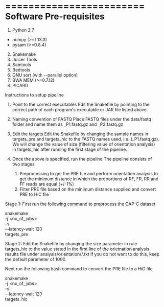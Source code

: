 ========================
Software Pre-requisites
========================
1) Python 2.7
  - numpy (>=1.13.3)
  - pysam (>=0.8.4)
2) Snakemake
3) Juicer Tools
4) Samtools
5) Bedtools
6) GNU sort (with --parallel option)
7) BWA MEM (>=0.7.12)
8) PICARD

Instructions to setup pipeline
1. Point to the correct executables
Edit the Snakefile by pointing to the correct path of each program's
executable or JAR file listed above.

2. Naming convention of FASTQ
Place FASTQ files under the data/fastq folder and name them as
<example1>_P1.fastq.gz and <example1>_P2.fastq.gz

3. Edit the targets
Edit the Snakefile by changing the sample names in targets_pre and
targets_hic to the FASTQ names used, i.e. (<example1>_P1.fastq.gz).
We will change the value of size (filtering value of orientation analysis)
in targets_hic after running the first stage of the pipeline.

4. Once the above is specified, run the pipeline
The pipeline consists of two stages
    1) Preprocessing to get the PRE file and perform orientation
       analysis to get the minimum distance in which the proportions
       of RF, FR, RR and FF reads are equal (+/-1%)
    2) Filter PRE file based on the minimum distance supplied and
        convert PRE to HiC file

Stage 1:
First run the following command to preprocess the CAP-C dataset

snakemake \
    -j <no_of_jobs> \
    -s <Snakefile> \
    --latency-wait 120 \
    targets_pre


Stage 2:
Edit the Snakefile by changing the size parameter in rule targets_hic
to the value stated in the first line of the orietnation analysis results
file under analysis/orientation/<sample>/<sample>.txt
If you do not want to do this, keep the default parameter of 1000.

Next run the following bash command to convert the PRE file to a HiC file

snakemake \
    -j <no_of_jobs> \
    -s <Snakefile> \
    --latency-wait 120 \
    targets_hic

